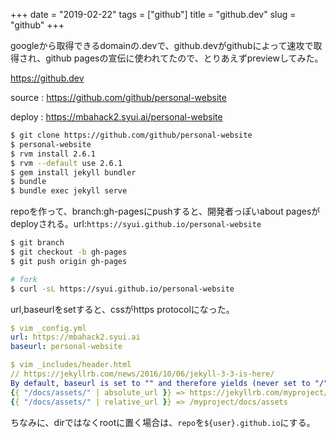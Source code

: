+++
date = "2019-02-22"
tags = ["github"]
title = "github.dev"
slug = "github"
+++

googleから取得できるdomainの.devで、github.devがgithubによって速攻で取得され、github pagesの宣伝に使われてたので、とりあえずpreviewしてみた。

https://github.dev

source : https://github.com/github/personal-website

deploy : https://mbahack2.syui.ai/personal-website

```bash
$ git clone https://github.com/github/personal-website
$ personal-website
$ rvm install 2.6.1
$ rvm --default use 2.6.1
$ gem install jekyll bundler
$ bundle
$ bundle exec jekyll serve
```

repoを作って、branch:gh-pagesにpushすると、開発者っぽいabout pagesがdeployされる。url:`https://syui.github.io/personal-website`

```bash
$ git branch
$ git checkout -b gh-pages
$ git push origin gh-pages
```



```bash
# fork
$ curl -sL https://syui.github.io/personal-website
```

url,baseurlをsetすると、cssがhttps protocolになった。

```yml
$ vim _config.yml
url: https://mbahack2.syui.ai
baseurl: personal-website

$ vim _includes/header.html
// https://jekyllrb.com/news/2016/10/06/jekyll-3-3-is-here/
By default, baseurl is set to "" and therefore yields (never set to "/"):
{{ "/docs/assets/" | absolute_url }} => https://jekyllrb.com/myproject/docs/assets
{{ "/docs/assets/" | relative_url }} => /myproject/docs/assets
```


ちなみに、dirではなくrootに置く場合は、`repo`を`${user}.github.io`にする。

